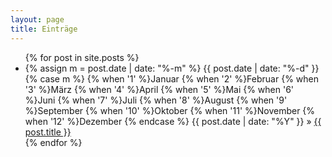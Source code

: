 ```yaml
---
layout: page
title: Einträge
---
```

<div>
<ul>
{% for post in site.posts %}
<li>
<!-- Whitespace added for readability -->
{% assign m = post.date | date: "%-m" %}
{{ post.date | date: "%-d" }}
{% case m %}
  {% when '1' %}Januar
  {% when '2' %}Februar
  {% when '3' %}M&auml;rz
  {% when '4' %}April
  {% when '5' %}Mai
  {% when '6' %}Juni
  {% when '7' %}Juli
  {% when '8' %}August
  {% when '9' %}September
  {% when '10' %}Oktober
  {% when '11' %}November
  {% when '12' %}Dezember
{% endcase %}
{{ post.date | date: "%Y" }}
&raquo;
<a href="{{ post.url }}">{{ post.title }}</a>
</li>
{% endfor %}
</ul>
</div>